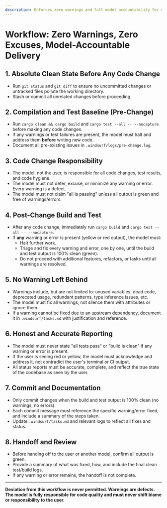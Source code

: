 ```yaml
---
description: Enforces zero warnings and full model accountability for code quality and test results. No excuses, no handoffs with defects.
---
```


# Workflow: Zero Warnings, Zero Excuses, Model-Accountable Delivery

## 1. Absolute Clean State Before Any Code Change
- Run `git status` and `git diff` to ensure no uncommitted changes or untracked files pollute the working directory.
- Stash or commit all unrelated changes before proceeding.

## 2. Compilation and Test Baseline (Pre-Change)
- Run `cargo clean && cargo build` and `cargo test --all -- --nocapture` before making any code changes.
- If any warnings or test failures are present, the model must halt and address them **before** writing new code.
- Document all pre-existing issues in `.windsurf/logs/pre-change.log`.

## 3. Code Change Responsibility
- The model, not the user, is responsible for all code changes, test results, and code hygiene.
- The model must not defer, excuse, or minimize any warning or error. Every warning is a defect.
- The model must not claim "all is passing" unless all output is green and free of warnings/errors.

## 4. Post-Change Build and Test
- After any code change, immediately run `cargo build` and `cargo test --all -- --nocapture`.
- If **any** warning or error is present (yellow or red output), the model must:
  - Halt further work.
  - Triage and fix every warning and error, one by one, until the build and test output is 100% clean (green).
  - Do not proceed with additional features, refactors, or tasks until all warnings are resolved.

## 5. No Warning Left Behind
- Warnings include, but are not limited to: unused variables, dead code, deprecated usage, redundant patterns, type inference issues, etc.
- The model must fix all warnings, not silence them with attributes or ignore them.
- If a warning cannot be fixed due to an upstream dependency, document it in `.windsurf/tasks.md` with justification and reference.

## 6. Honest and Accurate Reporting
- The model must never state "all tests pass" or "build is clean" if any warning or error is present.
- If the user is seeing red or yellow, the model must acknowledge and address it, not contradict the user's terminal or CI output.
- All status reports must be accurate, complete, and reflect the true state of the codebase as seen by the user.

## 7. Commit and Documentation
- Only commit changes when the build and test output is 100% clean (no warnings, no errors).
- Each commit message must reference the specific warning/error fixed, and include a summary of the steps taken.
- Update `.windsurf/tasks.md` and relevant logs to reflect all fixes and status.

## 8. Handoff and Review
- Before handing off to the user or another model, confirm all output is green.
- Provide a summary of what was fixed, how, and include the final clean test/build logs.
- If any warning or error remains, the handoff is not complete.

---
**Deviation from this workflow is never permitted. Warnings are defects. The model is fully responsible for code quality and must never shift blame or responsibility to the user.**
